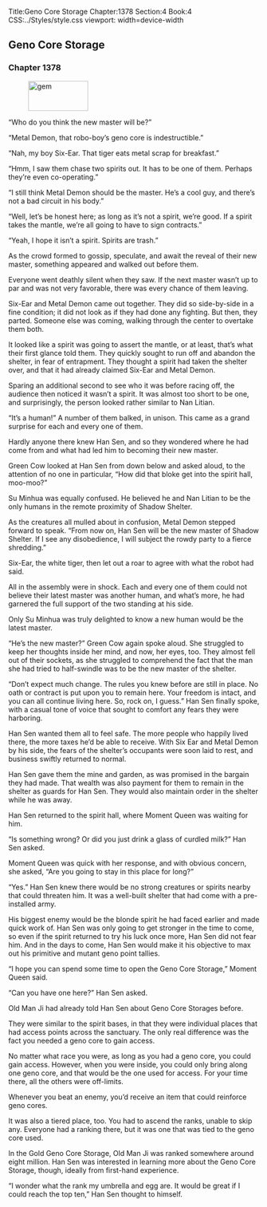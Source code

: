 Title:Geno Core Storage 
Chapter:1378 
Section:4 
Book:4 
CSS:../Styles/style.css 
viewport: width=device-width
  
## Geno Core Storage
### Chapter 1378
  
<figure>
	<img src="../Images/gem.gif" alt="gem" id="gem" width="120" height="60" />
</figure>
  

  
“Who do you think the new master will be?”

“Metal Demon, that robo-boy’s geno core is indestructible.”

“Nah, my boy Six-Ear. That tiger eats metal scrap for breakfast.”

“Hmm, I saw them chase two spirits out. It has to be one of them. Perhaps they’re even co-operating.”

“I still think Metal Demon should be the master. He’s a cool guy, and there’s not a bad circuit in his body.”

“Well, let’s be honest here; as long as it’s not a spirit, we’re good. If a spirit takes the mantle, we’re all going to have to sign contracts.”

“Yeah, I hope it isn’t a spirit. Spirits are trash.”

As the crowd formed to gossip, speculate, and await the reveal of their new master, something appeared and walked out before them.

Everyone went deathly silent when they saw. If the next master wasn’t up to par and was not very favorable, there was every chance of them leaving.

Six-Ear and Metal Demon came out together. They did so side-by-side in a fine condition; it did not look as if they had done any fighting. But then, they parted. Someone else was coming, walking through the center to overtake them both.

It looked like a spirit was going to assert the mantle, or at least, that’s what their first glance told them. They quickly sought to run off and abandon the shelter, in fear of entrapment. They thought a spirit had taken the shelter over, and that it had already claimed Six-Ear and Metal Demon.

Sparing an additional second to see who it was before racing off, the audience then noticed it wasn’t a spirit. It was almost too short to be one, and surprisingly, the person looked rather similar to Nan Litian.

“It’s a human!” A number of them balked, in unison. This came as a grand surprise for each and every one of them.

Hardly anyone there knew Han Sen, and so they wondered where he had come from and what had led him to becoming their new master.

Green Cow looked at Han Sen from down below and asked aloud, to the attention of no one in particular, “How did that bloke get into the spirit hall, moo-moo?”

Su Minhua was equally confused. He believed he and Nan Litian to be the only humans in the remote proximity of Shadow Shelter.

As the creatures all mulled about in confusion, Metal Demon stepped forward to speak. “From now on, Han Sen will be the new master of Shadow Shelter. If I see any disobedience, I will subject the rowdy party to a fierce shredding.”

Six-Ear, the white tiger, then let out a roar to agree with what the robot had said.

All in the assembly were in shock. Each and every one of them could not believe their latest master was another human, and what’s more, he had garnered the full support of the two standing at his side.

Only Su Minhua was truly delighted to know a new human would be the latest master.

“He’s the new master?” Green Cow again spoke aloud. She struggled to keep her thoughts inside her mind, and now, her eyes, too. They almost fell out of their sockets, as she struggled to comprehend the fact that the man she had tried to half-swindle was to be the new master of the shelter.

“Don’t expect much change. The rules you knew before are still in place. No oath or contract is put upon you to remain here. Your freedom is intact, and you can all continue living here. So, rock on, I guess.” Han Sen finally spoke, with a casual tone of voice that sought to comfort any fears they were harboring.

Han Sen wanted them all to feel safe. The more people who happily lived there, the more taxes he’d be able to receive. With Six Ear and Metal Demon by his side, the fears of the shelter’s occupants were soon laid to rest, and business swiftly returned to normal.

Han Sen gave them the mine and garden, as was promised in the bargain they had made. That wealth was also payment for them to remain in the shelter as guards for Han Sen. They would also maintain order in the shelter while he was away.

Han Sen returned to the spirit hall, where Moment Queen was waiting for him.

“Is something wrong? Or did you just drink a glass of curdled milk?” Han Sen asked.

Moment Queen was quick with her response, and with obvious concern, she asked, “Are you going to stay in this place for long?”

“Yes.” Han Sen knew there would be no strong creatures or spirits nearby that could threaten him. It was a well-built shelter that had come with a pre-installed army.

His biggest enemy would be the blonde spirit he had faced earlier and made quick work of. Han Sen was only going to get stronger in the time to come, so even if the spirit returned to try his luck once more, Han Sen did not fear him. And in the days to come, Han Sen would make it his objective to max out his primitive and mutant geno point tallies.

“I hope you can spend some time to open the Geno Core Storage,” Moment Queen said.

“Can you have one here?” Han Sen asked.

Old Man Ji had already told Han Sen about Geno Core Storages before.

They were similar to the spirit bases, in that they were individual places that had access points across the sanctuary. The only real difference was the fact you needed a geno core to gain access.

No matter what race you were, as long as you had a geno core, you could gain access. However, when you were inside, you could only bring along one geno core, and that would be the one used for access. For your time there, all the others were off-limits.

Whenever you beat an enemy, you’d receive an item that could reinforce geno cores.

It was also a tiered place, too. You had to ascend the ranks, unable to skip any. Everyone had a ranking there, but it was one that was tied to the geno core used.

In the Gold Geno Core Storage, Old Man Ji was ranked somewhere around eight million. Han Sen was interested in learning more about the Geno Core Storage, though, ideally from first-hand experience.

“I wonder what the rank my umbrella and egg are. It would be great if I could reach the top ten,” Han Sen thought to himself.